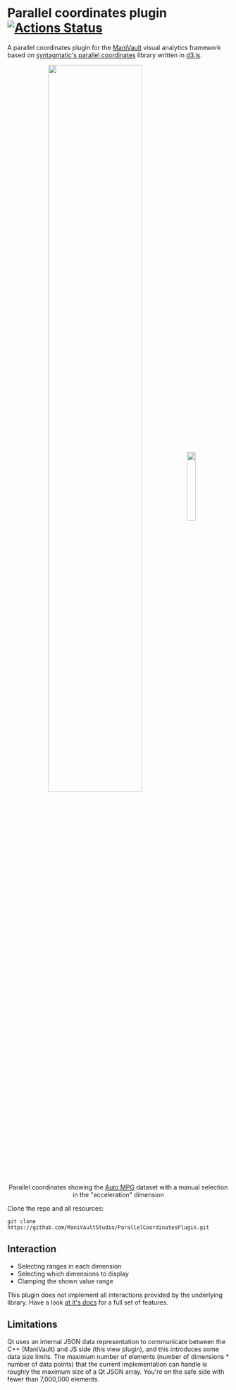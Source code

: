 # Parallel coordinates plugin [![Actions Status](https://github.com/ManiVaultStudio/ParallelCoordinatesPlugin/workflows/ParallelCoordinatesPlugin/badge.svg)](https://github.com/ManiVaultStudio/ParallelCoordinatesPlugin/actions)

A parallel coordinates plugin for the [ManiVault](https://github.com/ManiVaultStudio/core) visual analytics framework based on [syntagmatic's parallel coordinates](https://github.com/syntagmatic/parallel-coordinates) library written in [d3.js](https://github.com/d3/d3).

<p align="middle">
  <img src="https://github.com/ManiVaultStudio/ParallelCoordinatesPlugin/assets/58806453/82833616-d2e1-4907-a421-52e4a223cc2a" align="middle" width="65%" />
  <img src="https://github.com/ManiVaultStudio/ParallelCoordinatesPlugin/assets/58806453/177bd5e1-96be-4b55-961f-f87c06cec443" align="middle" width="20%" /> </br>
  Parallel coordinates showing the  <a href="https://doi.org/10.24432/C5859H">Auto MPG</a> dataset with a manual selection in the "acceleration" dimension
</p>

Clone the repo and all resources:
```
git clone https://github.com/ManiVaultStudio/ParallelCoordinatesPlugin.git
```

## Interaction
- Selecting ranges in each dimension
- Selecting which dimensions to display
- Clamping the shown value range

This plugin does not implement all interactions provided by the underlying library. Have a look [at it's docs](https://syntagmatic.github.io/parallel-coordinates/) for a full set of features.

## Limitations
Qt uses an internal JSON data representation to communicate between the C++ (ManiVault) and JS side (this view plugin), and this introduces some data size limits. 
The maximum number of elements (number of dimensions * number of data points) that the current implementation can handle is roughly the maximum size of a Qt JSON array. 
You're on the safe side with fewer than 7,000,000 elements. 
